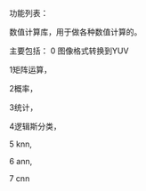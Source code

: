 功能列表：


数值计算库，用于做各种数值计算的。

主要包括：
0 图像格式转换到YUV

1矩阵运算，

2概率，

3统计，

4逻辑斯分类，

5 knn, 

6 ann,  

7 cnn 







